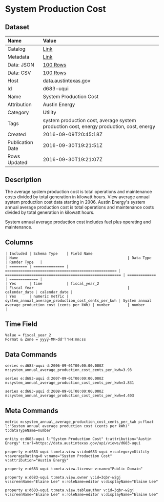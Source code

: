 # System Production Cost

## Dataset

| Name | Value |
| :--- | :---- |
| Catalog | [Link](https://catalog.data.gov/dataset/system-production-cost) |
| Metadata | [Link](https://data.austintexas.gov/api/views/d683-uqui) |
| Data: JSON | [100 Rows](https://data.austintexas.gov/api/views/d683-uqui/rows.json?max_rows=100) |
| Data: CSV | [100 Rows](https://data.austintexas.gov/api/views/d683-uqui/rows.csv?max_rows=100) |
| Host | data.austintexas.gov |
| Id | d683-uqui |
| Name | System Production Cost |
| Attribution | Austin Energy |
| Category | Utility |
| Tags | system production cost, average system production cost, energy production, cost, energy |
| Created | 2016-09-09T20:45:18Z |
| Publication Date | 2016-09-30T19:21:51Z |
| Rows Updated | 2016-09-30T19:21:07Z |

## Description

The average system production cost is total operations and maintenance costs divided by total generation in kilowatt hours. View average annual system production cost data starting in 2006. Austin Energy's system annual average production cost is total operations and maintenance costs divided by total generation in kilowatt hours. 

System annual average production cost includes fuel plus operating and maintenance.

## Columns

```ls
| Included | Schema Type    | Field Name                                          | Name                                                  | Data Type     | Render Type   |
| ======== | ============== | =================================================== | ===================================================== | ============= | ============= |
| Yes      | time           | fiscal_year_2                                       | Fiscal Year                                           | calendar_date | calendar_date |
| Yes      | numeric metric | system_annual_average_production_cost_cents_per_kwh | System annual average production cost (cents per kWh) | number        | number        |
```

## Time Field

```ls
Value = fiscal_year_2
Format & Zone = yyyy-MM-dd'T'HH:mm:ss
```

## Data Commands

```ls
series e:d683-uqui d:2006-09-01T00:00:00.000Z m:system_annual_average_production_cost_cents_per_kwh=3.93

series e:d683-uqui d:2007-09-01T00:00:00.000Z m:system_annual_average_production_cost_cents_per_kwh=3.831

series e:d683-uqui d:2008-09-01T00:00:00.000Z m:system_annual_average_production_cost_cents_per_kwh=4.403
```

## Meta Commands

```ls
metric m:system_annual_average_production_cost_cents_per_kwh p:float l:"System annual average production cost (cents per kWh)" t:dataTypeName=number

entity e:d683-uqui l:"System Production Cost" t:attribution="Austin Energy" t:url=https://data.austintexas.gov/api/views/d683-uqui

property e:d683-uqui t:meta.view v:id=d683-uqui v:category=Utility v:averageRating=0 v:name="System Production Cost" v:attribution="Austin Energy"

property e:d683-uqui t:meta.view.license v:name="Public Domain"

property e:d683-uqui t:meta.view.owner v:id=3qbr-w2gj v:screenName="Elaine Lee" v:roleName=editor v:displayName="Elaine Lee"

property e:d683-uqui t:meta.view.tableauthor v:id=3qbr-w2gj v:screenName="Elaine Lee" v:roleName=editor v:displayName="Elaine Lee"
```